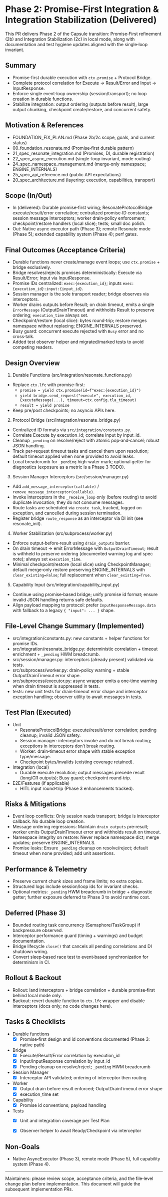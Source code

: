 # Phase 2: Promise‑First Integration & Integration Stabilization (Delivered)

This PR delivers Phase 2 of the Capsule transition: Promise‑First refinement (2b) and Integration Stabilization (2c) in local mode, along with documentation and test hygiene updates aligned with the single‑loop invariant.

## Summary
- Promise‑first durable execution with `ctx.promise` + Protocol Bridge.
- Complete protocol correlation for Execute → Result/Error and Input → InputResponse.
- Enforce single event‑loop ownership (session/transport); no loop creation in durable functions.
- Stabilize integration: output ordering (outputs before result), large output chunking, checkpoint create/restore, and concurrent safety.

## Motivation & References
- FOUNDATION_FIX_PLAN.md (Phase 2b/2c scope, goals, and current status)
- 00_foundation_resonate.md (Promise‑first durable pattern)
- 21_spec_resonate_integration.md (Promises, DI, durable registration)
- 22_spec_async_execution.md (single-loop invariant, mode routing)
- 24_spec_namespace_management.md (merge‑only namespace; ENGINE_INTERNALS)
- 25_spec_api_reference.md (public API expectations)
- 20_spec_architecture.md (layering: execution, capabilities, transport)

## Scope (In/Out)
- In (delivered): Durable promise‑first wiring; ResonateProtocolBridge execute/result/error correlation; centralized promise‑ID constants; session message interceptors; worker drain‑policy enforcement; checkpoint/restore handlers (local slice); tests; small doc polish.
- Out: Native async executor path (Phase 3); remote Resonate mode (Phase 5); extended capability system (Phase 4); perf gates.

## Final Outcomes (Acceptance Criteria)
- Durable functions never create/manage event loops; use `ctx.promise` + bridge exclusively.
- Bridge resolves/rejects promises deterministically: Execute via Result/Error; Input via InputResponse.
- Promise IDs centralized: `exec:{execution_id}`; inputs `exec:{execution_id}:input:{input_id}`.
- Session manager is the sole transport reader; bridge observes via interceptors.
- Worker drains outputs before Result; on drain timeout, emits a single `ErrorMessage` (OutputDrainTimeout) and withholds Result to preserve ordering; `execution_time` always set.
- Checkpoint/restore (local slice): bytes round‑trip; restore merges namespace without replacing; ENGINE_INTERNALS preserved.
- Busy guard: concurrent execute rejected with `Busy` error and no cross‑talk.
- Added test observer helper and migrated/marked tests to avoid competing readers.

## Design Overview
1) Durable Functions (src/integration/resonate_functions.py)
- Replace `ctx.lfc` with promise‑first:
  - `promise = yield ctx.promise(id=f"exec:{execution_id}")`
  - `yield bridge.send_request("execute", execution_id, ExecuteMessage(...), timeout=ctx.config.tla_timeout)`
  - `result = yield promise`
- Keep pre/post checkpoints; no asyncio APIs here.

2) Protocol Bridge (src/integration/resonate_bridge.py)
- Centralized ID formats via `src/integration/constants.py`.
- Correlate Execute by execution_id; correlate Input by input_id.
- Cleanup `_pending` on resolve/reject with atomic pop‑and‑cancel; robust JSON handling.
- Track per‑request timeout tasks and cancel them upon resolution; default timeout applied when none provided to avoid leaks.
- Local breadcrumb for `_pending` high‑water mark; optional getter for diagnostics (exposure as a metric is a Phase 3 TODO).

3) Session Manager Interceptors (src/session/manager.py)
- Add `add_message_interceptor(callable)` / `remove_message_interceptor(callable)`.
- Invoke interceptors in the `_receive_loop` only (before routing) to avoid duplicate invocation; they do not consume messages.
- Route tasks are scheduled via `create_task`, tracked, logged on exception, and cancelled during session termination.
- Register bridge `route_response` as an interceptor via DI init (see resonate_init).

4) Worker Stabilization (src/subprocess/worker.py)
- Enforce output‑before‑result using `drain_outputs` barrier.
- On drain timeout → emit ErrorMessage with `OutputDrainTimeout`; result is withheld to preserve ordering (documented warning log and spec note); always set `execution_time`.
- Minimal checkpoint/restore (local slice) using CheckpointManager; default merge‑only restore preserving ENGINE_INTERNALS with `clear_existing=False`; full replacement when `clear_existing=True`.

5) Capability Input (src/integration/capability_input.py)
- Continue using promise‑based bridge; unify promise id format; ensure invalid JSON handling returns safe defaults.
- Align payload mapping to protocol: prefer `InputResponseMessage.data` with fallback to a legacy `{ "input": ... }` shape.

## File‑Level Change Summary (Implemented)
- src/integration/constants.py: new constants + helper functions for promise IDs.
- src/integration/resonate_bridge.py: deterministic correlation + timeout enrichment + `_pending` HWM breadcrumb.
- src/session/manager.py: interceptors (already present) validated via tests.
- src/subprocess/worker.py: drain‑policy warning + stable OutputDrainTimeout error shape.
- src/subprocess/executor.py: async wrapper emits a one‑time warning when drain timeout is suppressed in tests.
- tests: new unit tests for drain‑timeout error shape and interceptor exception handling; observer utility to await messages in tests.

## Test Plan (Executed)
- Unit
  - ResonateProtocolBridge: execute/result/error correlation; pending cleanup; invalid JSON safety.
  - Session manager: interceptors invoke and do not break routing; exceptions in interceptors don’t break routing.
  - Worker: drain‑timeout error shape with stable exception type/message.
  - Checkpoint bytes/invalids (existing coverage retained).
- Integration (local)
  - Durable execute resolution; output messages precede result (long/CR outputs); Busy guard; checkpoint round‑trip.
- E2E/Features (if applicable)
  - HITL input round‑trip (Phase 3 enhancements tracked).

## Risks & Mitigations
- Event loop conflicts: Only session reads transport; bridge is interceptor callback. No durable loop creation.
- Message ordering regressions: Maintain `drain_outputs` pre‑result; worker emits OutputDrainTimeout error and withholds result on timeout.
- Namespace integrity on restore: Never replace namespace dict; merge updates; preserve ENGINE_INTERNALS.
- Promise leaks: Ensure `_pending` cleanup on resolve/reject; default timeout when none provided; add unit assertions.

## Performance & Telemetry
- Preserve current chunk sizes and frame limits; no extra copies.
- Structured logs include session/loop ids for invariant checks.
- Optional metrics: `_pending` HWM breadcrumb in bridge + diagnostic getter; further exposure deferred to Phase 3 to avoid runtime cost.

## Deferred (Phase 3)

- Bounded routing task concurrency (Semaphore/TaskGroup) if backpressure observed.
- Interceptor performance guard (timing + warnings) and budget documentation.
- Bridge lifecycle `close()` that cancels all pending correlations and DI shutdown wiring.
- Convert sleep‑based race test to event‑based synchronization for determinism in CI.

## Rollout & Backout
- Rollout: land interceptors + bridge correlation + durable promise‑first behind local mode only.
- Backout: revert durable function to `ctx.lfc` wrapper and disable interceptors (docs only; no code changes here).

## Tasks & Checklists
- Durable functions
  - [x] Promise‑first design and id conventions documented (Phase 3: native path)
- Bridge
  - [x] Execute/Result/Error correlation by execution_id
  - [x] Input/InputResponse correlation by input_id
  - [x] Pending cleanup on resolve/reject; `_pending` HWM breadcrumb
- Session Manager
  - [x] Interceptor API validated; ordering of interceptor then routing
- Worker
  - [x] Output drain before result enforced; OutputDrainTimeout error shape
  - [x] execution_time set
- Capability
  - [x] Promise id conventions; payload handling
- Tests
  - [x] Unit and integration coverage per Test Plan
  - [x] Observer helper to await Ready/Checkpoint via interceptor


## Non‑Goals
- Native AsyncExecutor (Phase 3), remote mode (Phase 5), full capability system (Phase 4).

---

Maintainers: please review scope, acceptance criteria, and the file‑level change plan before implementation. This document will guide the subsequent implementation PRs.
